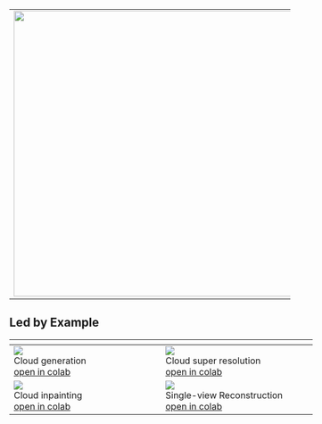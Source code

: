 
<!--![](./images/generated_example_2.webp)-->

<table>
<tr>
<td style="width: 512px" >
<img style="width: 512px;" src="./images/generated_example_2.webp"/>
</td>
<td>
<h1> Cloudy </h1>
Official implementation of the paper "Light Transport-aware Diffusion Posterior Sampling for Single View Reconstruction of Volumes"
</td>
</tr>
</table>


## Led by Example
<div style="width: 560px">

| <div style="width: 256px"/>                                                                                                                                                                                                     | <div style="width:256px"/>                                                                                                                                                                                                                    |
|---------------------------------------------------------------------------------------------------------------------------------------------------------------------------------------------------------------------------------|-----------------------------------------------------------------------------------------------------------------------------------------------------------------------------------------------------------------------------------------------|
| <img src="./images/tutorial_01_generating_clouds.webp"/></br>Cloud generation<br/><a href="https://colab.research.google.com/github/rendervous/cloudy_project/blob/main/examples/e01_generating_clouds.ipynb">open in colab</a> | <img src="./images/generated_cloud_super_resolution.webp"/><br/>Cloud super resolution<br/><a href="https://colab.research.google.com/github/rendervous/cloudy_project/blob/main/examples/e02_cloud_super_resolution.ipynb">open in colab</a> |
| <img src="./images/generated_cloud_inpainting.webp"/></br>Cloud inpainting<br/><a href="https://colab.research.google.com/github/rendervous/cloudy_project/blob/main/examples/e03_cloud_inpainting.ipynb">open in colab</a>     | <img src="./images/generated_cloud_single_view.webp"/><br/>Single-view Reconstruction<br/><a href="https://colab.research.google.com/github/rendervous/cloudy_project/blob/main/examples/e03_cloud_inpainting.ipynb">open in colab</a>        |
 
</div>
 









